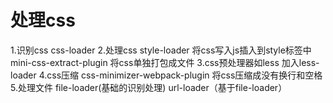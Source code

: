 # 处理css
1.识别css css-loader
2.处理css
    style-loader 将css写入js插入到style标签中
    mini-css-extract-plugin 将css单独打包成文件
3.css预处理器如less 加入less-loader
4.css压缩 css-minimizer-webpack-plugin 将css压缩成没有换行和空格
5.处理文件 file-loader(基础的识别处理) url-loader（基于file-loader）